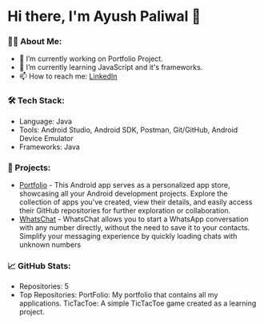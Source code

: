 # Hi there, I'm Ayush Paliwal 👋

### 👨‍💻 About Me:
- 🔭 I’m currently working on Portfolio Project.
- 🌱 I’m currently learning JavaScript and it's frameworks.
- 📫 How to reach me: [LinkedIn](https://www.linkedin.com/in/ayush-paliwal-358862227?utm_source=share&utm_campaign=share_via&utm_content=profile&utm_medium=android_app)

### 🛠 Tech Stack:
- Language: Java
- Tools: Android Studio, Android SDK, Postman, Git/GitHub, Android Device Emulator
- Frameworks: Java

### 🚀 Projects:
- [Portfolio](https://github.com/Ayushh2609/Portfolio.git) - This Android app serves as a personalized app store, showcasing all your Android development projects. Explore the collection of apps you've created, view their details, and easily access their GitHub repositories for further exploration or collaboration.
- [WhatsChat](https://github.com/Ayushh2609/WhatsChat.git) - WhatsChat allows you to start a WhatsApp conversation with any number directly, without the need to save it to your contacts. Simplify your messaging experience by quickly loading chats with unknown numbers

### 📈 GitHub Stats:
- Repositories: 5
- Top Repositories:
PortFolio: My portfolio that contains all my applications.
TicTacToe: A simple TicTacToe game created as a learning project.
